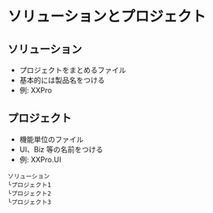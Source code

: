 # ソリューションとプロジェクト

## ソリューション

- プロジェクトをまとめるファイル
- 基本的には製品名をつける
- 例: XXPro

## プロジェクト

- 機能単位のファイル
- UI、Biz 等の名前をつける
- 例: XXPro.UI

```text
ソリューション
└プロジェクト1
└プロジェクト2
└プロジェクト3
```
